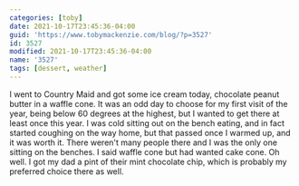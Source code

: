 ```yaml
---
categories: [toby]
date: 2021-10-17T23:45:36-04:00
guid: 'https://www.tobymackenzie.com/blog/?p=3527'
id: 3527
modified: 2021-10-17T23:45:36-04:00
name: '3527'
tags: [dessert, weather]
---
```


I went to Country Maid and got some ice cream today, chocolate peanut butter in a waffle cone.<!--more-->  It was an odd day to choose for my first visit of the year, being below 60 degrees at the highest, but I wanted to get there at least once this year.  I was cold sitting out on the bench eating, and in fact started coughing on the way home, but that passed once I warmed up, and it was worth it.  There weren't many people there and I was the only one sitting on the benches.  I said waffle cone but had wanted cake cone.  Oh well.  I got my dad a pint of their mint chocolate chip, which is probably my preferred choice there as well.

